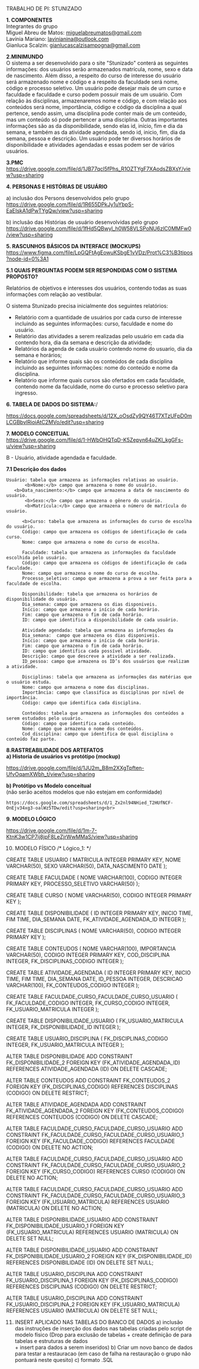 TRABALHO DE PI: STUNIZADO

<b>1. COMPONENTES <br></b>
Integrantes do grupo <br>
Miguel Abreu de Matos: miguelabreumatos@gmail.com<br>
Lavínia Mariano: lavinianina@outlook.com<br>
Gianluca Scalzin: gianlucascalzisampogna@gmail.com<br>


<b>2.MINIMUNDO<br></b>
   O sistema a ser desenvolvido para o site "Stunizado" conterá as seguintes informações: dos usuários serão armazenados matrícula, nome, sexo e data de nascimento. Além disso, a respeito do curso de interesse do usuário será armazenado nome e código e a respeito da faculdade será nome, código e processo seletivo. Um usuário pode desejar mais de um curso e faculdade e faculdade e curso podem possuir mais de  um usuário. Com relação às disciplinas, armazenaremos nome e código, e com relação aos conteúdos será nome, importância, código e código da disciplina a qual pertence, sendo assim, uma disciplina pode conter mais de um conteúdo, mas um conteúdo só pode pertencer a uma disciplina. Outras importantes informações são as da disponibilidade, sendo elas id, início, fim e dia da semana, e também as da atividade agendada, sendo id, inicio, fim, dia da semana, pessoa e descrição. Um usuário pode ter diversos horários de disponibilidade e atividades agendadas e essas podem ser de vários usuários.


<b>3.PMC<br></b>
https://drive.google.com/file/d/1JB77qcl5fPhs_R1OZTYgF7XAodsZBXsY/view?usp=sharing<br>




<b>4. PERSONAS E HISTÓRIAS DE USUÁRIO<br></b>

a) inclusão dos Persons desenvolvidos pelo grupo<br>
https://drive.google.com/file/d/1R655DPkJy1uYbpS-EaEIskA1dPwTYgQw/view?usp=sharing


b) inclusão das Histórias de usuário desenvolvidas pelo grupo<br>
https://drive.google.com/file/d/1fHd5QBwyl_h0W58VLSPoNU6zlC0MMFw0/view?usp=sharing<br>


<b>5. RASCUNHOS BÁSICOS DA INTERFACE (MOCKUPS)</b><br>
https://www.figma.com/file/LpGQFtAgEowuKSbgE1vVDz/Prot%C3%B3tipos?node-id=0%3A1


<b>5.1 QUAIS PERGUNTAS PODEM SER RESPONDIDAS COM O SISTEMA PROPOSTO?</b><br>

Relatórios de objetivos e interesses dos usuários, contendo todas as suas informações com relação ao vestibular.

O sistema Stunizado precisa inicialmente dos seguintes relatórios:
* Relatório com a quantidade de usuários por cada curso de interesse incluindo as seguintes informações: curso, faculdade e nome do usuário. 
* Relatório das atividades a serem realizadas pelo usuário em cada dia contendo hora, dia da semana e descrição da atividade;
* Relatórios da agenda de cada usuário contendo nome do usuario, dia da semana e horários; 
* Relatório que informe quais são os conteúdos de cada disciplina incluindo as seguintes informações: nome do conteúdo e nome da disciplina.
* Relatório que informe quais cursos são ofertados em cada faculdade, contendo nome da faculdade, nome do curso e processo seletivo para ingresso.
    

 






<b>6. TABELA DE DADOS DO SISTEMA:</b>/<br>

https://docs.google.com/spreadsheets/d/12X_oOsdZy9QY46T7XTzUFpD0mLCGBbvlRioiAtC2MVo/edit?usp=sharing




<b>7. MODELO CONCEITUAL</b><br>
https://drive.google.com/file/d/1-HWbOHQTqD-K5Zepyn64uZKl_kgGFs-u/view?usp=sharing
	




B - Usuário, atividade agendada e faculdade.

	 
<b>7.1 Descrição dos dados</b>

	Usuário: tabela que armazena as informações relativas ao usuário.
           <b>Nome:</b> campo que armazena o nome do usuário.
	   <b>Data_nascimento:</b> campo que armazena a data de nascimento do usuário.
           <b>Sexo:</b> campo que armazena o gênero do usuário.
           <b>Matrícula:</b> campo que armazena o número de matrícula do usuário.

          <b>Curso: tabela que armazena as informações do curso de escolha do usuário.
          Código: campo que armazena os códigos de identificação de cada curso.
          Nome: campo que armazena o nome do curso de escolha.

          Faculdade: tabela que armazena as informações da faculdade escolhida pelo usuário.
          Código: campo que armazena os códigos de identificação de cada faculdade.
          Nome: campo que armazena o nome do curso de escolha.
          Processo_seletivo: campo que armazena a prova a ser feita para a faculdade de escolha.
 
          Disponibilidade: tabela que armazena os horários de disponibilidade do usuário.
          Dia_semana: campo que armazena os dias disponiveis.
          Início: campo que armazena o início de cada horário.
          Fim: campo que armazena o fim de cada horário.
          ID: campo que identifica a disponibilidade de cada usuário.

          Atividade agendada: tabela que armazena as informações da 
          Dia_semana:  campo que armazena os dias disponiveis.
          Início: campo que armazena o início de cada horário.
          Fim: campo que armazena o fim de cada horário.
          ID: campo que identifica cada possível atividade.
          Descrição: campo que descreve a atividade a ser realizada.
          ID_pessoa: campo que armazena os ID’s dos usuários que realizam a atividade.

          Disciplinas: tabela que armazena as informações das matérias que o usuário estuda.
          Nome: campo que armazena o nome das disciplinas.
          Importância: campo que classifica as disciplinas por nível de importância.
          Código: campo que identifica cada disciplina.
 
          Conteúdos: tabela que armazena as informações dos conteúdos a serem estudados pelo usuário.
          Código: campo que identifica cada conteúdo.
          Nome: campo que armazena o nome dos conteúdos.
          Cod_disciplina: campo que identifica de qual disciplina o conteúdo faz parte.
	  
	 
	 
<b> 8.RASTREABILIDADE DOS ARTEFATOS</b><br>
<b>a) Historia de usuários vs protótipo (mockup)</b><br>

https://drive.google.com/file/d/1JU2m_B8m2XXgTpften-UfvOqamXWbh_t/view?usp=sharing



<b>b) Protótipo vs Modelo conceitual</b><br>
    (não serão aceitos modelos que não estejam em conformidade)<br>
    
    https://docs.google.com/spreadsheets/d/1_Zx2nl94NHied_T2HUfNCF-OnEjv34xg3-oalWz5TDw/edit?usp=sharing<br>
    
    
<b> 9. MODELO LÓGICO</b><br>

https://drive.google.com/file/d/1m-7-KtnK3w1CP7ij8jpF8LeZjrWwMMaS/view?usp=sharing<br>

10. MODELO FÍSICO
    	/* Lógico_1: */

CREATE TABLE USUARIO (
    MATRICULA INTEGER PRIMARY KEY,
    NOME VARCHAR(50),
    SEXO VARCHAR(50),
    DATA_NASCIMENTO DATE
);

CREATE TABLE FACULDADE (
    NOME VARCHAR(100),
    CODIGO INTEGER PRIMARY KEY,
    PROCESSO_SELETIVO VARCHAR(50)
);

CREATE TABLE CURSO (
    NOME VARCHAR(50),
    CODIGO INTEGER PRIMARY KEY
);

CREATE TABLE DISPONIBILIDADE (
    ID INTEGER PRIMARY KEY,
    INICIO TIME,
    FIM TIME,
    DIA_SEMANA DATE,
    FK_ATIVIDADE_AGENDADA_ID INTEGER
);

CREATE TABLE DISCIPLINAS (
    NOME VARCHAR(50),
    CODIGO INTEGER PRIMARY KEY
);

CREATE TABLE CONTEUDOS (
    NOME VARCHAR(100),
    IMPORTANCIA VARCHAR(50),
    CODIGO INTEGER PRIMARY KEY,
    COD_DISCIPLINA INTEGER,
    FK_DISCIPLINAS_CODIGO INTEGER
);

CREATE TABLE ATIVIDADE_AGENDADA (
    ID INTEGER PRIMARY KEY,
    INICIO TIME,
    FIM TIME,
    DIA_SEMANA DATE,
    ID_PESSOA INTEGER,
    DESCRICAO VARCHAR(100),
    FK_CONTEUDOS_CODIGO INTEGER
);

CREATE TABLE FACULDADE_CURSO_FACULDADE_CURSO_USUARIO (
    FK_FACULDADE_CODIGO INTEGER,
    FK_CURSO_CODIGO INTEGER,
    FK_USUARIO_MATRICULA INTEGER
);

CREATE TABLE DISPONIBILIDADE_USUARIO (
    FK_USUARIO_MATRICULA INTEGER,
    FK_DISPONIBILIDADE_ID INTEGER
);

CREATE TABLE USUARIO_DISCIPLINA (
    FK_DISCIPLINAS_CODIGO INTEGER,
    FK_USUARIO_MATRICULA INTEGER
);
 
ALTER TABLE DISPONIBILIDADE ADD CONSTRAINT FK_DISPONIBILIDADE_2
    FOREIGN KEY (FK_ATIVIDADE_AGENDADA_ID)
    REFERENCES ATIVIDADE_AGENDADA (ID)
    ON DELETE CASCADE;
 
ALTER TABLE CONTEUDOS ADD CONSTRAINT FK_CONTEUDOS_2
    FOREIGN KEY (FK_DISCIPLINAS_CODIGO)
    REFERENCES DISCIPLINAS (CODIGO)
    ON DELETE RESTRICT;
 
ALTER TABLE ATIVIDADE_AGENDADA ADD CONSTRAINT FK_ATIVIDADE_AGENDADA_2
    FOREIGN KEY (FK_CONTEUDOS_CODIGO)
    REFERENCES CONTEUDOS (CODIGO)
    ON DELETE CASCADE;
 
ALTER TABLE FACULDADE_CURSO_FACULDADE_CURSO_USUARIO ADD CONSTRAINT FK_FACULDADE_CURSO_FACULDADE_CURSO_USUARIO_1
    FOREIGN KEY (FK_FACULDADE_CODIGO)
    REFERENCES FACULDADE (CODIGO)
    ON DELETE NO ACTION;
 
ALTER TABLE FACULDADE_CURSO_FACULDADE_CURSO_USUARIO ADD CONSTRAINT FK_FACULDADE_CURSO_FACULDADE_CURSO_USUARIO_2
    FOREIGN KEY (FK_CURSO_CODIGO)
    REFERENCES CURSO (CODIGO)
    ON DELETE NO ACTION;
 
ALTER TABLE FACULDADE_CURSO_FACULDADE_CURSO_USUARIO ADD CONSTRAINT FK_FACULDADE_CURSO_FACULDADE_CURSO_USUARIO_3
    FOREIGN KEY (FK_USUARIO_MATRICULA)
    REFERENCES USUARIO (MATRICULA)
    ON DELETE NO ACTION;
 
ALTER TABLE DISPONIBILIDADE_USUARIO ADD CONSTRAINT FK_DISPONIBILIDADE_USUARIO_1
    FOREIGN KEY (FK_USUARIO_MATRICULA)
    REFERENCES USUARIO (MATRICULA)
    ON DELETE SET NULL;
 
ALTER TABLE DISPONIBILIDADE_USUARIO ADD CONSTRAINT FK_DISPONIBILIDADE_USUARIO_2
    FOREIGN KEY (FK_DISPONIBILIDADE_ID)
    REFERENCES DISPONIBILIDADE (ID)
    ON DELETE SET NULL;
 
ALTER TABLE USUARIO_DISCIPLINA ADD CONSTRAINT FK_USUARIO_DISCIPLINA_1
    FOREIGN KEY (FK_DISCIPLINAS_CODIGO)
    REFERENCES DISCIPLINAS (CODIGO)
    ON DELETE RESTRICT;
 
ALTER TABLE USUARIO_DISCIPLINA ADD CONSTRAINT FK_USUARIO_DISCIPLINA_2
    FOREIGN KEY (FK_USUARIO_MATRICULA)
    REFERENCES USUARIO (MATRICULA)
    ON DELETE SET NULL;

  	 




11. INSERT APLICADO NAS TABELAS DO BANCO DE DADOS
    	a) inclusão das instruções de inserção dos dados nas tabelas criadas pelo script de modelo físico
    	(Drop para exclusão de tabelas + create definição de para tabelas e estruturas de dados
 <br> + insert para dados a serem inseridos)
    	b) Criar um novo banco de dados para testar a restauracao
    	(em caso de falha na restauração o grupo não pontuará neste quesito)
    	c) formato .SQL


    








